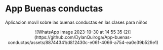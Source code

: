 # App Buenas conductas
 
Aplicacion movil sobre las buenas conductas en las clases para niños

<p align="center">
![WhatsApp Image 2023-10-30 at 14 55 35 (2)](https://github.com/DylanQuiroga/App-buenas-conductas/assets/88744341/d812430c-e061-4066-a754-ea0e39b529e1)
